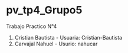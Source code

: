 # pv_tp4_Grupo5
Trabajo Practico N°4

1. Cristian Bautista - Usuaria: Cristian-Bautista
2. Carvajal Nahuel - Usurio: nahucar
